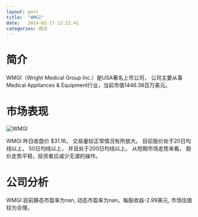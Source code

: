 ```yaml
---
layout: post
title:  "WMGI"
date:   2014-02-17 12:21:41
categories: 观点
---
```


# 简介
WMGI（Wright Medical Group Inc.）是USA著名上市公司，
公司主要从事Medical Appliances & Equipment行业，当前市值1446.38百万美元。

# 市场表现

![WMGI](http://finviz.com/chart.ashx?t=WMGI&ty=c&ta=1&p=d&s=l)

WMGI 昨日收盘价 $31.16，
交易量较正常情况有所放大。
目前股价处于20日均线以上，
50日均线以上，
并且处于200日均线以上。
从短期市场走势来看，
股价走势平稳，投资者应减少无谓的操作。

# 公司分析
WMGI 目前静态市盈率为nan, 动态市盈率为nan，每股收益-2.99美元,
市场估值较为合理。
